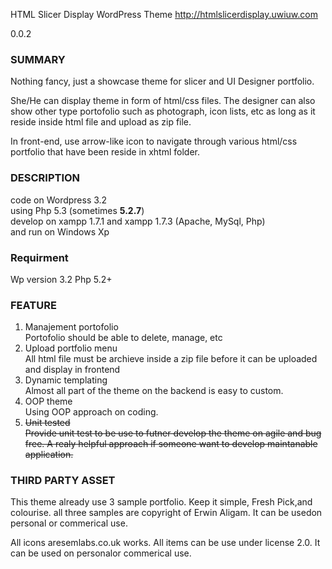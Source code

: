HTML Slicer Display WordPress Theme http://htmlslicerdisplay.uwiuw.com

0.0.2

<h3>SUMMARY</h3>

Nothing fancy, just a showcase theme for slicer and UI Designer portfolio.
<p>She/He can display theme in form of html/css files. The designer can also show other
    type portofolio such as photograph, icon lists, etc as long as it reside inside html
    file and upload as zip file.</p>
<p> In front-end, use arrow-like icon to navigate through
    various html/css portfolio that have been reside in xhtml folder.</p>

<h3>DESCRIPTION</h3>
code on Wordpress 3.2<br/> using Php 5.3 (sometimes <strong> 5.2.7</strong>)<br/>
develop on xampp 1.7.1 and xampp 1.7.3 (Apache, MySql, Php) <br/>
and run on Windows Xp

<h3>Requirment</h3>
Wp version 3.2
Php 5.2+

<h3>FEATURE</h3>
<ol>
    <li>Manajement portofolio
        <br/>Portofolio should be able to delete, manage, etc
    </li>
    <li>Upload portfolio menu
        <br/>All html file must be archieve inside a zip file before it can be uploaded and display in frontend
    </li>
    <li>Dynamic templating
        <br/>Almost all part of the theme on the backend is easy to custom.
    </li>
    <li>OOP theme
        <br/>Using OOP approach on coding.
    </li>
    <li><del>Unit tested
            <br/>Provide unit test to be use to futner develop the theme on agile and
            bug free. A realy helpful approach if someone want to develop maintanable
            application.</del>
    </li>
</ol><H3>THIRD PARTY ASSET</H3><p>This theme already use 3 sample portfolio. Keep it simple, Fresh Pick,and colourise. all three samples are copyright of Erwin Aligam. It can be usedon personal or commerical use.</p><p>All icons aresemlabs.co.uk works. All items can be use under license 2.0. It can be used on personalor commerical use.</p>